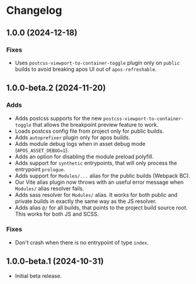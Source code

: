 # Changelog

## 1.0.0 (2024-12-18)

### Fixes

* Uses `postcss-viewport-to-container-toggle` plugin only on `public` builds to avoid breaking apos UI out of `apos-refreshable`.

## 1.0.0-beta.2 (2024-11-20)

### Adds

* Adds postcss supports for the new `postcss-viewport-to-container-toggle` that allows the breakpoint preview feature to work.
* Loads postcss config file from project only for public builds.
* Adds `autoprefixer` plugin only for apos builds.
* Adds module debug logs when in asset debug mode (`APOS_ASSET_DEBUG=1`).
* Adds an option for disabling the module preload polyfill.
* Adds support for `synthetic` entrypoints, that will only process the entrypoint `prologue`.
* Adds support for `Modules/...` alias for the public builds (Webpack BC). 
* Our Vite alias plugin now throws with an useful error message when `Modules/` alias resolver fails.
* Adds sass resolver for `Modules/` alias. It works for both public and private builds in exactly the same way as the JS resolver.
* Adds alias `@/` for all builds, that points to the project build source root. This works for both JS and SCSS.

### Fixes

* Don't crash when there is no entrypoint of type `index`.

## 1.0.0-beta.1 (2024-10-31)

* Initial beta release.
